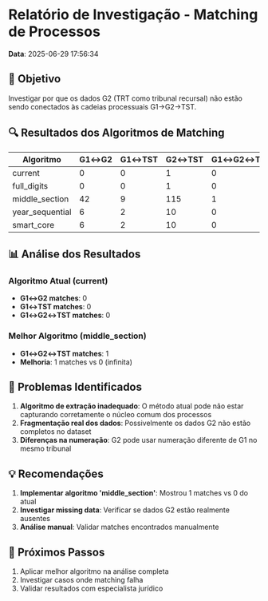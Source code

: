 # Relatório de Investigação - Matching de Processos

**Data**: 2025-06-29 17:56:34

## 🎯 Objetivo
Investigar por que os dados G2 (TRT como tribunal recursal) não estão sendo conectados às cadeias processuais G1→G2→TST.

## 🔍 Resultados dos Algoritmos de Matching

| Algoritmo | G1↔G2 | G1↔TST | G2↔TST | G1↔G2↔TST | Eficiência |
|-----------|-------|--------|--------|-----------|------------|
| current | 0 | 0 | 1 | 0 | 0.0% |
| full_digits | 0 | 0 | 1 | 0 | 0.0% |
| middle_section | 42 | 9 | 115 | 1 | 0.4% |
| year_sequential | 6 | 2 | 10 | 0 | 0.0% |
| smart_core | 6 | 2 | 10 | 0 | 0.0% |


## 📊 Análise dos Resultados

### Algoritmo Atual (current)
- **G1↔G2 matches**: 0
- **G1↔TST matches**: 0
- **G1↔G2↔TST matches**: 0

### Melhor Algoritmo (middle_section)
- **G1↔G2↔TST matches**: 1
- **Melhoria**: 1 matches vs 0 (infinita)

## 🚨 Problemas Identificados

1. **Algoritmo de extração inadequado**: O método atual pode não estar capturando corretamente o núcleo comum dos processos
2. **Fragmentação real dos dados**: Possivelmente os dados G2 não estão completos no dataset
3. **Diferenças na numeração**: G2 pode usar numeração diferente de G1 no mesmo tribunal

## 💡 Recomendações

1. **Implementar algoritmo 'middle_section'**: Mostrou 1 matches vs 0 do atual
2. **Investigar missing data**: Verificar se dados G2 estão realmente ausentes
3. **Análise manual**: Validar matches encontrados manualmente

## 🔧 Próximos Passos

1. Aplicar melhor algoritmo na análise completa
2. Investigar casos onde matching falha
3. Validar resultados com especialista jurídico
